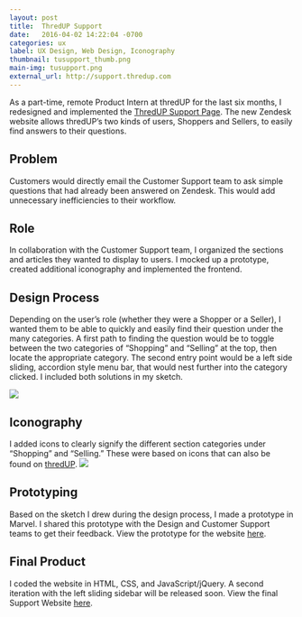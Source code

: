 ```yaml
---
layout: post
title:  ThredUP Support
date:   2016-04-02 14:22:04 -0700
categories: ux
label: UX Design, Web Design, Iconography
thumbnail: tusupport_thumb.png
main-img: tusupport.png
external_url: http://support.thredup.com
---
```


<section>
  As a part-time, remote Product Intern at thredUP for the last six months, I redesigned and implemented the <a href="{{ page.external_url }}">ThredUP Support Page</a>. The new Zendesk website allows thredUP’s two kinds of users, Shoppers and Sellers, to easily find answers to their questions.
</section>

<div class="row">
  <div class="col-md-6 project-problem">
      <h2 class="block-title">Problem</h2>
      Customers would directly email the Customer Support team to ask simple questions that had already been answered on Zendesk. This would add unnecessary inefficiencies to their workflow.
  </div>
  <div class="col-md-6 project-role">
    <h2 class="block-title">Role</h2>
      In collaboration with the Customer Support team, I organized the sections and articles they wanted to display to users. I mocked up a prototype, created additional iconography and implemented the frontend.
  </div>
</div>

<section>
<h1 class="section-title">Design Process</h1>
<p>
Depending on the user’s role (whether they were a Shopper or a Seller), I wanted them to be able to quickly and easily find their question under the many categories. A first path to finding the question would be to toggle between the two categories of “Shopping” and “Selling” at the top, then locate the appropriate category.  The second entry point would be a left side sliding, accordion style menu bar, that would nest further into the category clicked. I included both solutions in my sketch.
</p>
<p>
<img src="{{ site.baseurl }}/img/portfolio/tusupport/sketch.jpg" class="img-responsive center-block">
 </p>
</section>

<section>
  <h1 class="section-title">Iconography</h1>
  I added icons to clearly signify the different section categories under “Shopping” and “Selling.” These were based on icons that can also be found on <a href="http://thredup.com">thredUP</a>.
  <img src="{{ site.baseurl }}/img/portfolio/tusupport/icons.png" class="img-responsive center-block">
</section>

<section>
  <h1 class="section-title">Prototyping</h1>
  Based on the sketch I drew during the design process, I made a prototype in Marvel. I shared this prototype with the Design and Customer Support teams to get their feedback. View the prototype for the website <a href="https://marvelapp.com/8aijdh/">here</a>.
</section>

<section>
  <h1 class="section-title">Final Product</h1>
  I coded the website in HTML, CSS, and JavaScript/jQuery. A second iteration with the left sliding sidebar will be released soon. 
  View the final Support Website <a href="{{ page.external_url }}">here</a>.
</section>
